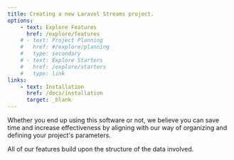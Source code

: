 ```yaml
---
title: Creating a new Laravel Streams project.
options:
    - text: Explore Features
      href: /explore/features
    # - text: Project Planning
    #   href: #/explore/planning
    #   type: secondary
    # - text: Explore Starters
    #   href: /explore/starters
    #   type: link
links:
    - text: Installation
      href: /docs/installation
      target: _blank
---
```

Whether you end up using this software or not, we believe you can save time and increase effectiveness by aligning with our way of organizing and defining your project's parameters.

All of our features build upon the structure of the data involved.
